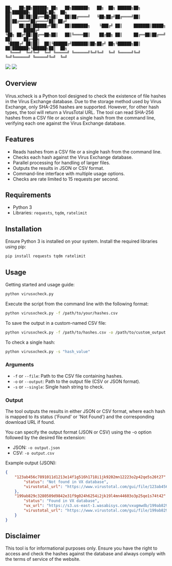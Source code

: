 ```
██╗   ██╗██╗██████╗ ██╗   ██╗███████╗   ██╗  ██╗ ██████╗██╗  ██╗███████╗ ██████╗██╗  ██╗
██║   ██║██║██╔══██╗██║   ██║██╔════╝   ╚██╗██╔╝██╔════╝██║  ██║██╔════╝██╔════╝██║ ██╔╝
██║   ██║██║██████╔╝██║   ██║███████╗    ╚███╔╝ ██║     ███████║█████╗  ██║     █████╔╝ 
╚██╗ ██╔╝██║██╔══██╗██║   ██║╚════██║    ██╔██╗ ██║     ██╔══██║██╔══╝  ██║     ██╔═██╗ 
 ╚████╔╝ ██║██║  ██║╚██████╔╝███████║██╗██╔╝ ██╗╚██████╗██║  ██║███████╗╚██████╗██║  ██╗
  ╚═══╝  ╚═╝╚═╝  ╚═╝ ╚═════╝ ╚══════╝╚═╝╚═╝  ╚═╝ ╚═════╝╚═╝  ╚═╝╚══════╝ ╚═════╝╚═╝  ╚═╝
```
<p align="left">
      <a href="https://github.com/lewiswigmore"><img src="https://img.shields.io/badge/GitHub-Follow%20on%20GitHub-inactive.svg?logo=github"></a>
      <a href="https://twitter.com/LewSecurity"><img src="https://img.shields.io/badge/Twitter-Follow%20on%20Twitter-informational.svg?logo=x"></a>
</p>
 
## Overview
Virus.xcheck is a Python tool designed to check the existence of file hashes in the Virus Exchange database. Due to the storage method used by Virus Exchange, only SHA-256 hashes are supported. However, for other hash types, the tool will return a VirusTotal URL. The tool can read SHA-256 hashes from a CSV file or accept a single hash from the command line, verifying each one against the Virus Exchange database.

## Features
- Reads hashes from a CSV file or a single hash from the command line.
- Checks each hash against the Virus Exchange database.
- Parallel processing for handling of larger files.
- Outputs the results in JSON or CSV format.
- Command-line interface with multiple usage options.
- Checks are rate limited to 15 requests per second.

## Requirements
- Python 3
- Libraries: `requests`, `tqdm`, `ratelimit`

## Installation
Ensure Python 3 is installed on your system. Install the required libraries using pip:

```bash
pip install requests tqdm ratelimit
```

## Usage
Getting started and usage guide:

```bash
python virusxcheck.py
```

Execute the script from the command line with the following format:

```bash
python virusxcheck.py -f /path/to/your/hashes.csv
```

To save the output in a custom-named CSV file:

```bash
python virusxcheck.py -f /path/to/hashes.csv -o /path/to/custom_output.csv
```

To check a single hash:

```bash
python virusxcheck.py -s "hash_value"
```

### Arguments
- `-f` or `--file`: Path to the CSV file containing hashes.
- `-o` or `--output`: Path to the output file (CSV or JSON format).
- `-s` or `--single`: Single hash string to check.

### Output
The tool outputs the results in either JSON or CSV format, where each hash is mapped to its status ('Found' or 'Not Found') and the corresponding download URL if found.

You can specify the output format (JSON or CSV) using the -o option followed by the desired file extension:
- JSON: `-o output.json`
- CSV: `-o output.csv`

Example output (JSON):

```json
{
    "123ab456c7891011d1213e14f1g516h1718i1jk9202mn12223o2p42qe5s26t27": {
        "status": "Not found in VX database",
        "virustotal_url": "https://www.virustotal.com/gui/file/123ab456c7891011d1213e14f1g516h1718i1jk9202mn12223o2p42qe5s26t2"        
    },
    "199ab829c3280509d9842e31f9g024h6254i2jk19l4mn44603o3p25qe1s74t42": {
        "status": "Found in VX database",
        "vx_url": "https://s3.us-east-1.wasabisys.com/vxugmwdb/199ab829c3280509d9842e31f9g024h6254i2jk19l4mn44603o3p25qe1s74t42",       
        "virustotal_url": "https://www.virustotal.com/gui/file/199ab829c3280509d9842e31f9g024h6254i2jk19l4mn44603o3p25qe1s74t42"
    }
}
```

## Disclaimer
This tool is for informational purposes only. Ensure you have the right to access and check the hashes against the database and always comply with the terms of service of the website.
